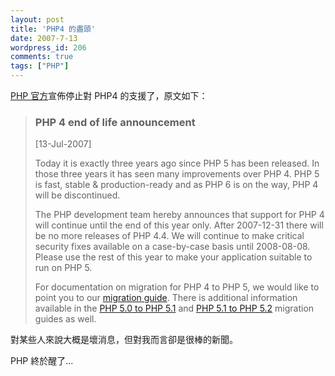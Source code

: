 ```yaml
---
layout: post
title: 'PHP4 的盡頭'
date: 2007-7-13
wordpress_id: 206
comments: true
tags: ["PHP"]
---
```


[PHP 官方](http://www.php.net)宣佈停止對 PHP4 的支援了，原文如下：
<blockquote>

### PHP 4 end of life announcement
<span class="newsdate">[13-Jul-2007]</span>

Today it is exactly three years ago since PHP 5 has been released. In those three years it has seen many improvements over PHP 4. PHP 5 is fast, stable &amp; production-ready and as PHP 6 is on the way, PHP 4 will be discontinued.

The PHP development team hereby announces that support for PHP 4 will continue until the end of this year only. After 2007-12-31 there will be no more releases of PHP 4.4. We will continue to make critical security fixes available on a case-by-case basis until 2008-08-08. Please use the rest of this year to make your application suitable to run on PHP 5.

For documentation on migration for PHP 4 to PHP 5, we would like to point you to our [migration guide](/manual/en/migration5.php). There is additional information available in the [PHP 5.0 to PHP 5.1](/manual/en/migration51.php) and [PHP 5.1 to PHP 5.2](/manual/en/migration52.php) migration guides as well.
</blockquote>

對某些人來說大概是壞消息，但對我而言卻是很棒的新聞。

PHP 終於醒了...
